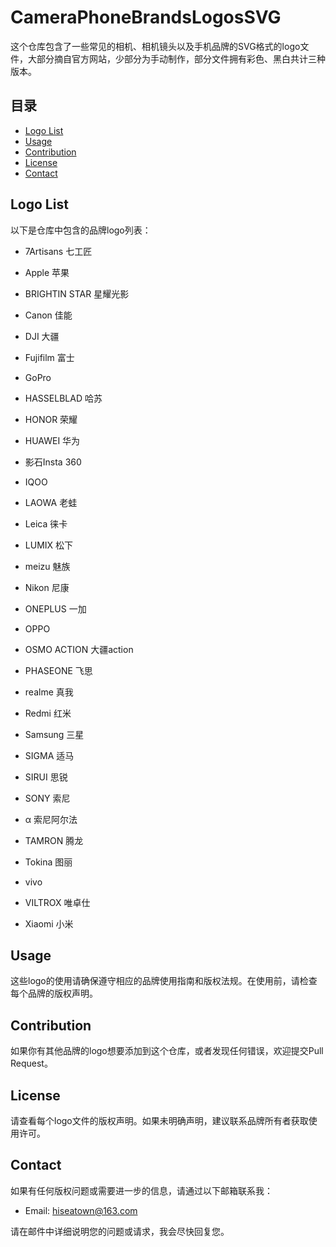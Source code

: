 # CameraPhoneBrandsLogosSVG

这个仓库包含了一些常见的相机、相机镜头以及手机品牌的SVG格式的logo文件，大部分摘自官方网站，少部分为手动制作，部分文件拥有彩色、黑白共计三种版本。

## 目录

- [Logo List](#logo-list)
- [Usage](#usage)
- [Contribution](#contribution)
- [License](#license)
- [Contact](#contact)

## Logo List

以下是仓库中包含的品牌logo列表：

- 7Artisans 七工匠

- Apple 苹果
- BRIGHTIN STAR 星耀光影
- Canon 佳能
- DJI 大疆
- Fujifilm 富士
- GoPro
- HASSELBLAD 哈苏
- HONOR 荣耀
- HUAWEI 华为
- 影石Insta 360
- IQOO
- LAOWA 老蛙
- Leica 徕卡
- LUMIX 松下
- meizu 魅族
- Nikon 尼康
- ONEPLUS 一加
- OPPO
- OSMO ACTION 大疆action
- PHASEONE 飞思
- realme 真我
- Redmi 红米
- Samsung 三星
- SIGMA 适马
- SIRUI 思锐
- SONY 索尼
- α 索尼阿尔法
- TAMRON 腾龙
- Tokina 图丽
- vivo
- VILTROX 唯卓仕
- Xiaomi 小米

## Usage

这些logo的使用请确保遵守相应的品牌使用指南和版权法规。在使用前，请检查每个品牌的版权声明。

## Contribution

如果你有其他品牌的logo想要添加到这个仓库，或者发现任何错误，欢迎提交Pull Request。

## License

请查看每个logo文件的版权声明。如果未明确声明，建议联系品牌所有者获取使用许可。

## Contact

如果有任何版权问题或需要进一步的信息，请通过以下邮箱联系我：

- Email: [hiseatown@163.com](mailto:hiseatown@163.com)

请在邮件中详细说明您的问题或请求，我会尽快回复您。
